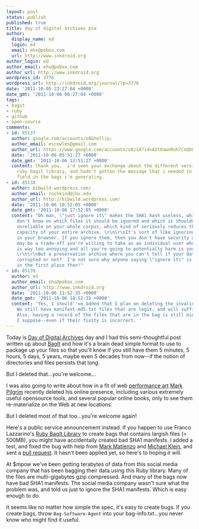 ```yaml
---
layout: post
status: publish
published: true
title: day of digital archives psa
author:
  display_name: ed
  login: ed
  email: ehs@pobox.com
  url: http://www.inkdroid.org
author_login: ed
author_email: ehs@pobox.com
author_url: http://www.inkdroid.org
wordpress_id: 3776
wordpress_url: http://inkdroid.org/journal/?p=3776
date: '2011-10-05 23:27:04 +0000'
date_gmt: '2011-10-06 06:27:04 +0000'
tags:
- bagit
- ruby
- github
- open-source
comments:
- id: 85137
  author: google.com/accounts/o8&hellip;
  author_email: escowles@gmail.com
  author_url: https://www.google.com/accounts/o8/id?id=AItOawnRoh7CeQbGMWiVdLwVBme63nx9rWs4fac
  date: '2011-10-06 05:51:27 +0000'
  date_gmt: '2011-10-06 12:51:27 +0000'
  content: thank you.  i'd seen your exchange about the different versions of the
    ruby bagit library, and hadn't gotten the message that i needed to add a Bag-Software-Agent
    field in the bags i'm generating.
- id: 85138
  author: bibwild.wordpress.com/
  author_email: rochkind@jhu.edu
  author_url: http://bibwild.wordpress.com/
  date: '2011-10-06 10:52:05 +0000'
  date_gmt: '2011-10-06 17:52:05 +0000'
  content: "Oh man, \"just ignore it\" makes the SHA1 hash useless, which, since you
    don't know on which files it should be ignored and which it shouldn't, makes it
    unreliable on your whole corpus, which kind of seriously reduces the preservation
    capacity of your entire archive. \r\n\r\nIt's sort of like ignoring security warnings
    in your browser. If you ignore them, then you don't have security anymore. Which
    may be a trade-off you're willing to take as an individual user when having security
    is way too annoying and all you're going to potentially harm is your own workstation.
    \r\n\r\nBut a preservation archive where you can't tell if your data has been
    corrupted or not?  I'm not sure why anyone saying \"ignore it\" is using BagIt
    in the first place then!"
- id: 85139
  author: ed
  author_email: ehs@pobox.com
  author_url: http://www.inkdroid.org
  date: '2011-10-06 11:52:35 +0000'
  date_gmt: '2011-10-06 18:52:35 +0000'
  content: 'Yes, I should''ve added that I plan on deleting the invalid manifests.
    We still have manifest-md5.txt files that are legit, and will suffice I think.
    Also, having a record of the files that are in the bag is still minimally useful
    I suppose--even if their fixity is incorrect. '
---
```


<p>Today is <a href="http://dayofdigitalarchives.blogspot.com/">Day of Digital Archives</a> day and I had this semi-thoughtful post written up about <a href="http://en.wikipedia.org/wiki/BagIt">BagIt</a> and how it's a brain dead simple format to use to package up your files so that you'll know if you still have them 5 minutes, 5 hours, 5 days, 5 years, maybe even 5 decades from now--if the notion of directories and files persists that long. </p>
<p>But I deleted that...you're welcome...</p>
<p>I was also going to write about how in a fit of web <a href="http://en.wikipedia.org/wiki/Performance_art">performance art</a> <a href="http://en.wikipedia.org/wiki/Mark_Pilgrim_(software_developer)">Mark Pilgrim</a> recently deleted his online presence, including various extremely useful opensource tools, and several popular online books, only to see them re-materialize on the Web at new locations.</p>
<p>But I deleted most of that too...you're welcome again!</p>
<p>Here's a public service announcement instead. If you happen to use Franco Lazzarino's <a href="https://github.com/tipr/bagit">Ruby BagIt Library</a> to create bags that contains largish files (> 500MB), you might have accidentally created bad SHA1 manifests. I added a test, and fixed the bug with help from <a href="http://twitter.com/anarchivist">Mark Matienzo</a> and <a href="https://twitter.com/mbklein">Michael Klein</a>, and sent a <a href="https://github.com/tipr/bagit/pull/4">pull request</a>. It hasn't been applied yet, so here's to hoping it will.</p>
<p>At $mpow we've been getting terabytes of data from this social media company that has been bagging their data using this Ruby library. Many of the files are multi-gigabytes gzip compressed. And many of the bags now have bad SHA1 manifests. The social media company wasn't sure what the problem was, and told us just to ignore the SHA1 manifests. Which is easy enough to do.</p>
<p>It seems like no matter how simple the spec, it's easy to create bugs. If you create bags, throw <code>Bag-Software-Agent</code> into your bag-info.txt...you never know who might find it useful.</p>

